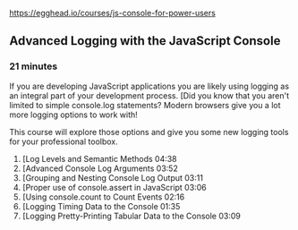 https://egghead.io/courses/js-console-for-power-users
## Advanced Logging with the JavaScript Console
### 21 minutes

If you are developing JavaScript applications you are likely using logging as an integral part of your development process. [Did you know that you aren't limited to simple console.log statements? Modern browsers give you a lot more logging options to work with!

This course will explore those options and give you some new logging tools for your professional toolbox.

1. [Log Levels and Semantic Methods 04:38
2. [Advanced Console Log Arguments 03:52
3. [Grouping and Nesting Console Log Output 03:11
4. [Proper use of console.assert in JavaScript 03:06
5. [Using console.count to Count Events 02:16
6. [Logging Timing Data to the Console 01:35
7. [Logging Pretty-Printing Tabular Data to the Console 03:09